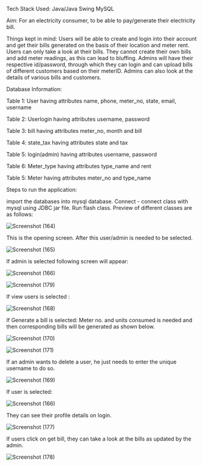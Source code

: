 Tech Stack Used: 
Java/Java Swing
MySQL

Aim: 
For an electricity consumer, to be able to pay/generate their electricity bill. 

Things kept in mind: 
Users will be able to create and login into their account and get their bills generated on the basis of their location and meter rent.
Users can only take a look at their bills. They cannot create their own bills and add meter readings, as this can lead to bluffing.
Admins will have their respective id/password, through which they can login and can upload bills of different customers based on their meterID.
Admins can also look at the details of various bills and customers.

Database Information:

Table 1: 
User having attributes name, phone, meter_no, state, email, username

Table 2:
Userlogin having attributes username, password

Table 3:
bill having attributes meter_no, month and bill

Table 4:
state_tax having attributes state and tax

Table 5:
login(admin) having attributes username, password

Table 6:
Meter_type having attributes type_name and rent

Table 5:
Meter having attributes meter_no and type_name


Steps to run the application:

import the databases into mysql database.
Connect - connect class with mysql using JDBC jar file.
Run flash class.
Preview of different classes are as follows:



![Screenshot (164)](https://user-images.githubusercontent.com/48882133/88774238-cf3bd980-d1a0-11ea-82b3-9380be95a6f7.png)

This is the opening screen.
After this user/admin is needed to be selected.

![Screenshot (165)](https://user-images.githubusercontent.com/48882133/88774427-1033ee00-d1a1-11ea-9330-fd5ec03180ca.png)


If admin is selected following screen will appear:


![Screenshot (166)](https://user-images.githubusercontent.com/48882133/88774513-2e015300-d1a1-11ea-89c8-2c6271bf6d10.png)


![Screenshot (179)](https://user-images.githubusercontent.com/48882133/88774540-36598e00-d1a1-11ea-94d8-b4950bc38f97.png)

If view users is selected :


![Screenshot (168)](https://user-images.githubusercontent.com/48882133/88774579-3eb1c900-d1a1-11ea-82ad-d3c6a31a512d.png)

If Generate a bill is selected:
Meter no. and units consumed is needed and then corresponding bills will be generated as shown below.

![Screenshot (170)](https://user-images.githubusercontent.com/48882133/88774837-905a5380-d1a1-11ea-92ff-5c0455973e4a.png)

![Screenshot (171)](https://user-images.githubusercontent.com/48882133/88774850-95b79e00-d1a1-11ea-80b5-b9fbf9aa7dc2.png)



If an admin wants to delete a user, he  just needs to enter the unique username to do so.


![Screenshot (169)](https://user-images.githubusercontent.com/48882133/88774934-ae27b880-d1a1-11ea-9996-12b420bb36d3.png)



If user is selected:

![Screenshot (166)](https://user-images.githubusercontent.com/48882133/88774978-bda70180-d1a1-11ea-9011-fd9bb2614e97.png)


They can see their profile details on login.

![Screenshot (177)](https://user-images.githubusercontent.com/48882133/88775010-ca2b5a00-d1a1-11ea-9b25-b291f7f23659.png)




If users click on get bill, they can take a look at the bills as updated by the admin.

![Screenshot (178)](https://user-images.githubusercontent.com/48882133/88775041-d6afb280-d1a1-11ea-8804-5a0c1ad107df.png)



